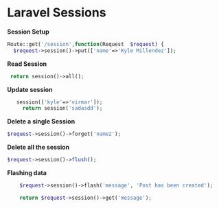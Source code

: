 # Laravel Sessions

**Session Setup**
```php
Route::get('/session',function(Request  $request) {
  $request->session()->put(['name'=>'Kyle Millendez']);
```
**Read Session**
```php
 return session()->all();
```

**Update session**
```php
   session(['kyle'=>'virmar']);
     return session('sadasdd');
```

**Delete a single Session**
```php
$request->session()->forget('name2');
```

**Delete all the session**
```php
$request->session()->flush();
```

**Flashing data**
```php
    $request->session()->flash('message', 'Post has been created');

    return $request->session()->get('message');
```

